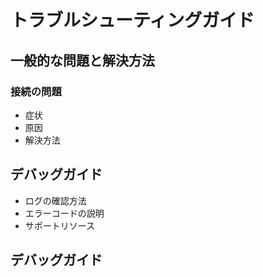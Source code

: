 # トラブルシューティングガイド

## 一般的な問題と解決方法


### 接続の問題
- 症状
- 原因
- 解決方法

## デバッグガイド
- ログの確認方法
- エラーコードの説明
- サポートリソース

## デバッグガイド


